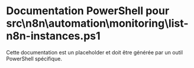 # Documentation PowerShell pour src\n8n\automation\monitoring\list-n8n-instances.ps1

Cette documentation est un placeholder et doit être générée par un outil PowerShell spécifique.

